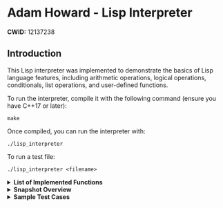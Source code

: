 <html>
<head>
    <title>Lisp Interpreter - README</title>
</head>
<body>
    <h1>Adam Howard - Lisp Interpreter</h1>
    <p><strong>CWID:</strong> 12137238</p>
    <h2>Introduction</h2>
    <p>This Lisp interpreter was implemented to demonstrate the basics of Lisp language features, including arithmetic operations, logical operations, conditionals, list operations, and user-defined functions.</p>
    <p>To run the interpreter, compile it with the following command (ensure you have C++17 or later):</p>
    <pre><code>make</code></pre>
    <p>Once compiled, you can run the interpreter with:</p>
    <pre><code>./lisp_interpreter</code></pre>
    <p>To run a test file:</p>
    <pre><code>./lisp_interpreter &lt;filename&gt;</code></pre>
    <details>
        <summary><strong>List of Implemented Functions</strong></summary>
        <ul>
            <li><strong>Arithmetic Operations:</strong> +, -, *, /, % (or: add, minus, mul, div, mod)</li>
            <li><strong>Comparison Operations:</strong> <, >, <=,  >=, = (or: lt, gt, lte, gte, eq)</li>
            <li><strong>Logical Operations:</strong> and, or, not</li>
            <li><strong>Type Checks:</strong> NUM?, SYM?, LIST?, NIL?</li>
            <li><strong>List Operations:</strong> car, cdr, cons</li>
            <li><strong>Conditional Operations:</strong> if, cond</li>
            <li><strong>User Defined Functions:</strong> defun, set</li>
            <li><strong>Quoting and Evaluation:</strong> quote, eval</li>
        </ul>
    </details>
<details>
        <summary><strong>Snapshot Overview</strong></summary>
        <details style="margin-left: 20px;">
            <summary><strong>Snapshot 1</strong></summary>
            <ul>
                <p> In this snapshot, I implemented the basic structure of S-Expression and created an AST to just print out the exprression after it has been tokinized and parsed.</p>
            </ul>
        </details>
        <details style="margin-left: 20px;">
            <summary><strong>Snapshot 2</strong></summary>
            <ul>
                <p>Type-checking functions have been implemented to distinguish between numbers, symbols, lists, and nil values. Additionally, boolean equivalents were established, with #T representing true and nil representing false. During testing, the interpreter correctly outputs true when #T is used and nil when false is represented. Furthermore, constructors were created for symbols and numbers from strings, as well as a constructor that takes two S-expressions (cons cells), necessitating the implementation of the car and cdr functions.</p>
            </ul>
        </details>
        <details style="margin-left: 20px;">
            <summary><strong>Snapshot 3</strong></summary>
            <ul>
                <p>During this sprint, basic arithmetic functions were defined, including add (+) for addition, sub (-) for subtraction, mul (*) for multiplication, div (/) for division, and mod (%) for computing the remainder. Comparison functions were also introduced to compare numbers, such as lt (<), gt (>), lte (<=), and gte (>=). Additionally, the eq (=) function was implemented to compare two atoms, such as numbers or symbols, for equality. On the logical side, the not function was added to perform logical negation, allowing the interpreter to evaluate whether a value is logically false (nil) and return the corresponding truth value. </p>
            </ul>
        </details>
        <details style="margin-left: 20px;">
            <summary><strong>Snapshot 4</strong></summary>
           <ul>
            <p>For testing purposes, an initial implementation of the eval function was already in place ahead of this sprint. This early version served as a simple placeholder, designed to return the argument as-is. However, expanding its functionality required the introduction of a lookup function and a set function to handle symbol-value operations effectively. To manage these operations, I implemented an Environment class, which utilizes an unordered_map for efficient storage and retrieval of symbols and their corresponding values.</p>
            <p>The Environment class leverages the unordered_map data structure to map symbols (keys) to their evaluated values. The set function was implemented to insert or update entries in this map, ensuring constant-time insertion and retrieval. Similarly, the lookup function checks the map for the presence of a symbol and returns its associated value if found. If the symbol is not present in the environment, the function simply returns the symbol itself, preserving the interpreter's functionality for undefined symbols.</p>
            <p>To ensure accessibility across all operations, global functions, including set, were incorporated into the eval method. This integration allows the evaluation process to interact directly with the environment when handling symbols, ensuring a streamlined and efficient workflow.</p>
            </ul>
        </details>
        <details style="margin-left: 20px;">
            <summary><strong>Snapshot 5</strong></summary>
            <ul>
                <p>In this sprint, short-circuiting logical functions and conditional statements (if and cond) were implemented. For logical, the and function was defined to evaluate its first expression (e1). If e1 evaluates to nil, and immediately returns nil without evaluating the second expression (e2). Otherwise, e2 is evaluated, and the result is returned, which could be #T or nil. Similarly, the or function was implemented to evaluate e1 first. If e1 evaluates to a truthy value (#T), it is returned without evaluating e2. If e1 is nil, e2 is evaluated, and its result (#T or nil) is returned.</p>
                <p>For conditional execution, the if function was introduced. When invoked as (if e1 e2 e3), the interpreter evaluates e1. If e1 is truthy, the result of evaluating e2 is returned; otherwise, the result of evaluating e3 is returned. This ensures that only the necessary branch is evaluated. The cond function was similarly implemented to handle multiple conditional branches. Given pairs of conditions and expressions, cond evaluates each condition in sequence, stopping at the first truthy condition and evaluating its corresponding expression. If no condition evaluates to true, the behavior is left undefined and returns nil.</p>
        </details>
        <details style="margin-left: 20px;">
            <summary><strong>Snapshot 6</strong></summary>
            <ul>
                <p>In this sprint, the interpreter was extended to support user-defined functions through the introduction of the defun keyword, allowing users to define and call custom functions. The syntax (defun fname (arg0 arg1 ... argn) body) enables users to create a function named fname, specify its arguments, and provide a single S-expression as the function body. To implement this, I used an Lisp2 approach, where functions and variables are stored in separate environments to avoid conflicts and ensure proper context-specific resolution.</p>
                <p>The FunctionEnvironment class was created to manage user-defined functions. This class uses an unordered_map to store function definitions, mapping each function name to its argument list and body. The define method registers new functions, while the hasFunction and getFunction methods check for a function’s existence and retrieve its definition, respectively. These functions enable the interpreter to distinguish functions from variables, even when they share the same name, preserving the flexibility and clarity of a Lisp2 design. </p>
                <p>The evalFun method was implemented to handle the definition of user-defined functions. It validates the structure of the defun expression, ensuring it consists of exactly three arguments: the function name, a list of arguments, and a function body. The argument list is parsed to ensure all elements are symbols (or nil for no arguments), while the function body is stored as-is. The function definition is then registered in the FunctionEnvironment using the define method, and nullptr (representing nil) is returned, as the definition does not produce a result.</p>
                <p>The evalUserFun method processes calls to user-defined functions. When a user-defined function is invoked, its definition is retrieved from the FunctionEnvironment. The method validates that the number of provided arguments matches the function’s expected arguments. Each argument is then evaluated, and the results are stored in a list. A new Environment instance is created for the function call, using the current environment as its parent to support variable scoping. The evaluated arguments are then bound to their respective parameter names in the local environment.</p>
                <p>During the function call, the local environment is temporarily set as the current environment, ensuring the function body is evaluated in its own scope. Once the body is evaluated, the original environment is restored, preventing residual side effects from the function’s execution. The result of evaluating the body is returned as the function’s result.</p>
            </ul>
        </details>
    </details>
    <details>
        <summary><strong>Sample Test Cases</strong></summary>
        <details style="margin-left: 20px;">
            <summary><strong>Arithmetic Operations</strong></summary>
            <ul>
                <li>Testing Addition: <code>(passFail (+ 10 5) 15)</code> (PASSED)</li>
                <li>Testing Subtraction: <code>(passFail (- 10 5) 5)</code> (PASSED)</li>
                <li>Testing Multiplication: <code>(passFail (* 10 5) 50)</code> (PASSED)</li>
                <li>Testing Division: <code>(passFail (/ 10 2) 5)</code> (PASSED)</li>
                <li>Testing Modulo: <code>(passFail (% 10 3) 1)</code> (PASSED)</li>
            </ul>
        </details>
        <details style="margin-left: 20px;">
            <summary><strong>Comparison Operations</strong></summary>
            <ul>
                <li>Testing Greater Than: <code>(passFail (gt 10 5) #T)</code> (PASSED)</li>
                <li>Testing Less Than: <code>(passFail (lt 5 10) #T)</code> (PASSED)</li>
                <li>Testing Greater Than or Equal: <code>(passFail (gte 10 10) #T)</code> (PASSED)</li>
                <li>Testing Less Than or Equal: <code>(passFail (lte 7 8) #T)</code> (PASSED)</li>
                <li>Testing Equality: <code>(passFail (eq 5 5) #T)</code> (PASSED)</li>
            </ul>
        </details>
        <details style="margin-left: 20px;">
            <summary><strong>Logical Operations</strong></summary>
            <ul>
                <li>Testing Logical AND: <code>(passFail (and #T #T) #T)</code> (PASSED)</li>
                <li>Testing Logical OR: <code>(passFail (or nil #T) #T)</code> (PASSED)</li>
                <li>Testing Logical NOT: <code>(passFail (not nil) #T)</code> (PASSED)</li>
            </ul>
        </details>
        <details style="margin-left: 20px;">
            <summary><strong>Type Checks</strong></summary>
            <ul>
                <li>Testing Number Check: <code>(passFail (NUM? 10) #T)</code> (PASSED)</li>
                <li>Testing Symbol Check: <code>(passFail (SYM? 'x) #T)</code> (PASSED)</li>
                <li>Testing List Check: <code>(passFail (LIST? (cons 1 nil)) #T)</code> (PASSED)</li>
                <li>Testing NIL Check: <code>(passFail (NIL? nil) #T)</code> (PASSED)</li>
            </ul>
        </details>
        <details style="margin-left: 20px;">
            <summary><strong>List Operations</strong></summary>
            <ul>
                <li>Testing CAR: <code>(passFail (car (cons 1 (cons 2 nil))) 1)</code> (PASSED)</li>
                <li>Testing CDR: <code>(passFail (cdr (cons 1 (cons 2 nil))) (cons 2 nil))</code> (PASSED)</li>
                <li>Testing CONS: <code>(passFail (cons 1 nil) (cons 1 nil))</code> (PASSED)</li>
            </ul>
        </details>
        <details style="margin-left: 20px;">
            <summary><strong>Conditionals</strong></summary>
            <ul>
                <li>Testing IF with true condition: <code>(passFail (if (gt 10 5) #T nil) #T)</code> (PASSED)</li>
                <li>Testing IF with false condition: <code>(passFail (if (lt 3 2) #T nil) nil)</code> (PASSED)</li>
                <li>Testing COND with arithmetic operations: <code>(passFail (cond ((lt 10 5) nil) ((gte 5 5) #T)) #T)</code> (PASSED)</li>
            </ul>
        </details>
        <details style="margin-left: 20px;">
            <summary><strong>User-Defined Functions</strong></summary>
            <ul>
                <li>Defining Function <code>add3</code>: <code>(defun add3 (a) (+ a 3))</code></li>
                <li>Testing function <code>add3</code> with input 5: <code>(passFail (add3 5) 8)</code> (PASSED)</li>
            </ul>
        </details>
        <details style="margin-left: 20px;">
            <summary><strong>Quote & Eval Operations</strong></summary>
            <ul>
                <li>Quoting a List: <code>(passFail (quote (1 2 3)) (cons 1 (cons 2 (cons 3 nil))))</code> (PASSED)</li>
                <li>Evaluating a Quoted Expression: <code>(passFail (eval (quote (+ 2 3))) 5)</code> (PASSED)</li>
            </ul>
        </details>
         <details style="margin-left: 20px;">
        <summary><strong>Set Operations</strong></summary>
        <ul>
            <li>Setting Variable and Using It: <code>(set a 10) (passFail (+ a 5) 15)</code> PASSED)</li>
        </ul>
    </details>
    </details>
</body>
</html>
